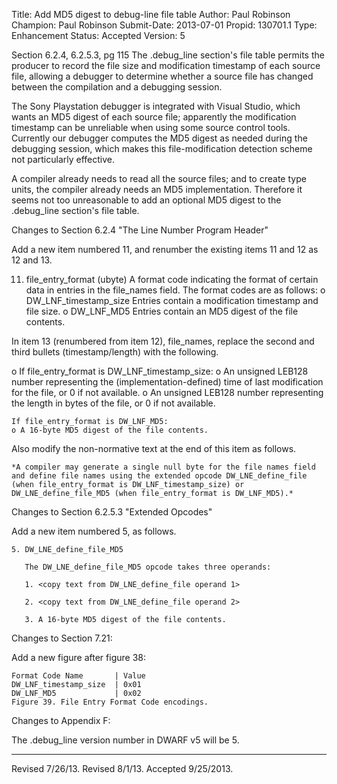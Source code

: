 Title:       Add MD5 digest to debug-line file table
Author:      Paul Robinson
Champion:    Paul Robinson
Submit-Date: 2013-07-01
Propid:      130701.1
Type:        Enhancement
Status:      Accepted
Version:     5

Section 6.2.4, 6.2.5.3, pg 115
The .debug_line section's file table permits the producer to record the
file size and modification timestamp of each source file, allowing a
debugger to determine whether a source file has changed between the
compilation and a debugging session.

The Sony Playstation debugger is integrated with Visual Studio, which
wants an MD5 digest of each source file; apparently the modification
timestamp can be unreliable when using some source control tools.
Currently our debugger computes the MD5 digest as needed during the
debugging session, which makes this file-modification detection scheme
not particularly effective.

A compiler already needs to read all the source files; and to create
type units, the compiler already needs an MD5 implementation.
Therefore it seems not too unreasonable to add an optional MD5 digest
to the .debug_line section's file table.


Changes to Section 6.2.4 "The Line Number Program Header"

Add a new item numbered 11, and renumber the existing items 11 and 12
as 12 and 13.

  11. file_entry_format (ubyte)
      A format code indicating the format of certain data in entries in
      the file_names field.  The format codes are as follows:
      o DW_LNF_timestamp_size
        Entries contain a modification timestamp and file size.
      o DW_LNF_MD5
        Entries contain an MD5 digest of the file contents.

In item 13 (renumbered from item 12), file_names, replace the second
and third bullets (timestamp/length) with the following.

  o If file_entry_format is DW_LNF_timestamp_size:
    o An unsigned LEB128 number representing the (implementation-defined)
      time of last modification for the file, or 0 if not available.
    o An unsigned LEB128 number representing the length in bytes of
      the file, or 0 if not available.

    If file_entry_format is DW_LNF_MD5:
    o A 16-byte MD5 digest of the file contents.

Also modify the non-normative text at the end of this item as follows.

    *A compiler may generate a single null byte for the file names field
    and define file names using the extended opcode DW_LNE_define_file
    (when file_entry_format is DW_LNF_timestamp_size) or
    DW_LNE_define_file_MD5 (when file_entry_format is DW_LNF_MD5).*

Changes to Section 6.2.5.3 "Extended Opcodes"

Add a new item numbered 5, as follows.

    5. DW_LNE_define_file_MD5

       The DW_LNE_define_file_MD5 opcode takes three operands:

       1. <copy text from DW_LNE_define_file operand 1>

       2. <copy text from DW_LNE_define_file operand 2>

       3. A 16-byte MD5 digest of the file contents.

Changes to Section 7.21:

Add a new figure after figure 38:

    Format Code Name       | Value
    DW_LNF_timestamp_size  | 0x01
    DW_LNF_MD5             | 0x02
    Figure 39. File Entry Format Code encodings.

Changes to Appendix F:

The .debug_line version number in DWARF v5 will be 5.

---

Revised 7/26/13.
Revised 8/1/13.
Accepted 9/25/2013.
